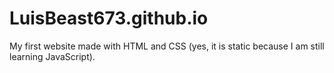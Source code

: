# LuisBeast673.github.io
My first website made with HTML and CSS (yes, it is static because I am still learning JavaScript).
